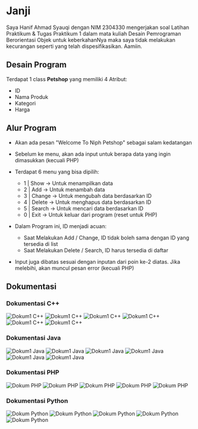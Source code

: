 # Janji

Saya Hanif Ahmad Syauqi dengan NIM 2304330 mengerjakan soal Latihan Praktikum & Tugas Praktikum 1 dalam mata kuliah Desain Pemrograman Berorientasi Objek untuk keberkahanNya maka saya tidak melakukan kecurangan seperti yang telah dispesifikasikan. Aamiin.

## Desain Program

Terdapat 1 class **Petshop** yang memiliki 4 Atribut:
* ID
* Nama Produk
* Kategori
* Harga

## Alur Program
- Akan ada pesan "Welcome To Niph Petshop" sebagai salam kedatangan
- Sebelum ke menu, akan ada input untuk berapa data yang ingin dimasukkan (kecuali PHP)
- Terdapat 6 menu yang bisa dipilih:

  * 1 | Show      -> Untuk menampilkan data
  * 2 | Add       -> Untuk menambah data
  * 3 | Change    -> Untuk mengubah data berdasarkan ID
  * 4 | Delete    -> Untuk menghapus data berdasarkan ID
  * 5 | Search    -> Untuk mencari data berdasarkan ID
  * 0 | Exit      -> Untuk keluar dari program (reset untuk PHP)

- Dalam Program ini, ID menjadi acuan:
  * Saat Melakukan Add / Change, ID tidak boleh sama dengan ID yang tersedia di list
  * Saat Melakukan Delete / Search, ID harus tersedia di daftar

- Input juga dibatas sesuai dengan inputan dari poin ke-2 diatas. Jika melebihi, akan muncul pesan error (kecuali PHP)

## Dokumentasi

### Dokumentasi C++
![Dokum1 C++](https://github.com/nipqt/TP1DPBO2025C2/blob/main/C%2B%2B/Dokumentasi/WhatsApp%20Image%202025-02-15%20at%2022.06.14.jpeg)
![Dokum1 C++](https://github.com/nipqt/TP1DPBO2025C2/blob/main/C%2B%2B/Dokumentasi/WhatsApp%20Image%202025-02-15%20at%2022.06.31.jpeg)
![Dokum1 C++](https://github.com/nipqt/TP1DPBO2025C2/blob/main/C%2B%2B/Dokumentasi/WhatsApp%20Image%202025-02-15%20at%2022.07.05.jpeg)
![Dokum1 C++](https://github.com/nipqt/TP1DPBO2025C2/blob/main/C%2B%2B/Dokumentasi/WhatsApp%20Image%202025-02-15%20at%2022.07.30.jpeg)
![Dokum1 C++](https://github.com/nipqt/TP1DPBO2025C2/blob/main/C%2B%2B/Dokumentasi/WhatsApp%20Image%202025-02-15%20at%2022.07.39.jpeg)
![Dokum1 C++](https://github.com/nipqt/TP1DPBO2025C2/blob/main/C%2B%2B/Dokumentasi/WhatsApp%20Image%202025-02-15%20at%2022.49.53.jpeg)

### Dokumentasi Java
![Dokum1 Java](https://github.com/nipqt/TP1DPBO2025C2/blob/main/Java/Dokum/1.png)
![Dokum1 Java](https://github.com/nipqt/TP1DPBO2025C2/blob/main/Java/Dokum/2.png)
![Dokum1 Java](https://github.com/nipqt/TP1DPBO2025C2/blob/main/Java/Dokum/3.png)
![Dokum1 Java](https://github.com/nipqt/TP1DPBO2025C2/blob/main/Java/Dokum/4.png)
![Dokum1 Java](https://github.com/nipqt/TP1DPBO2025C2/blob/main/Java/Dokum/5.png)
![Dokum1 Java](https://github.com/nipqt/TP1DPBO2025C2/blob/main/Java/Dokum/6.png)

### Dokumentasi PHP
![Dokum PHP](https://github.com/nipqt/TP1DPBO2025C2/blob/main/PHP/Dokumentasi/1.png)
![Dokum PHP](https://github.com/nipqt/TP1DPBO2025C2/blob/main/PHP/Dokumentasi/2.png)
![Dokum PHP](https://github.com/nipqt/TP1DPBO2025C2/blob/main/PHP/Dokumentasi/3.png)
![Dokum PHP](https://github.com/nipqt/TP1DPBO2025C2/blob/main/PHP/Dokumentasi/4.png)
![Dokum PHP](https://github.com/nipqt/TP1DPBO2025C2/blob/main/PHP/Dokumentasi/5.png)

### Dokumentasi Python
![Dokum Python](https://github.com/nipqt/TP1DPBO2025C2/blob/main/Python/Dokumentasi/1.png)
![Dokum Python](https://github.com/nipqt/TP1DPBO2025C2/blob/main/Python/Dokumentasi/2.png)
![Dokum Python](https://github.com/nipqt/TP1DPBO2025C2/blob/main/Python/Dokumentasi/3.png)
![Dokum Python](https://github.com/nipqt/TP1DPBO2025C2/blob/main/Python/Dokumentasi/4.png)
![Dokum Python](https://github.com/nipqt/TP1DPBO2025C2/blob/main/Python/Dokumentasi/5.png)
